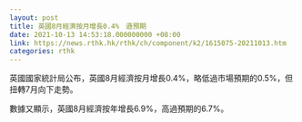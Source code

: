 ```yaml
---
layout: post
title: 英國8月經濟按月增長0.4%　遜預期
date: 2021-10-13 14:53:18.000000000 +08:00
link: https://news.rthk.hk/rthk/ch/component/k2/1615075-20211013.htm
categories: rthk
---
```


英國國家統計局公布，英國8月經濟按月增長0.4%，略低過市場預期的0.5%，但扭轉7月向下走勢。

數據又顯示，英國8月經濟按年增長6.9%，高過預期的6.7%。

